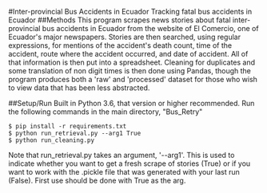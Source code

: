 #Inter-provincial Bus Accidents in Ecuador
Tracking fatal bus accidents in Ecuador
##Methods
This program scrapes news stories about fatal inter-provincial bus
accidents in Ecuador from the website of El Comercio, one of Ecuador's 
major newspapers. Stories are then searched, using regular expressions,
for mentions of the accident's death count, time of the accident,
route where the accident occurred, and date of accident. All of that
information is then put into a spreadsheet. Cleaning for duplicates
and some translation of non digit times is then done using Pandas,
 though the program produces both a 'raw' and 'processed' dataset
 for those who wish to view data that has been less abstracted.
 
 ##Setup/Run
 Built in Python 3.6, that version or higher recommended.
Run the following commands in the main directory, "Bus_Retry"
 ```
 $ pip install -r requirements.txt
$ python run_retrieval.py --arg1 True
$ python run_cleaning.py
```
 Note that run_retrieval.py takes an argument, '--arg1'. This is
 used to indicate whether you want to get a fresh scrape of stories
 (True) or if you want to work with the .pickle file that was
 generated with your last run (False). First use should be done with
 True as the arg.